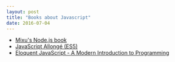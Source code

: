 ```yaml
---
layout: post
title: "Books about Javascript"
date: 2016-07-04
---
```

* [Mixu's Node.js book](http://book.mixu.net/node/)
* [JavaScript Allongé (ES5)](https://leanpub.com/javascript-allonge/read)
* [Eloquent JavaScript - A Modern Introduction to Programming](http://eloquentjavascript.net/)